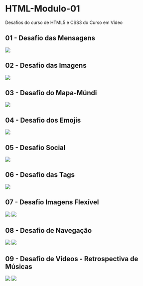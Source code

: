 # HTML-Modulo-01
 Desafios do curso de HTML5 e CSS3 do Curso em Vídeo

## 01 - Desafio das Mensagens

<img src = d001/mensagens.JPG> 

## 02 - Desafio das Imagens

<img src = d002/imagens.JPG> 

## 03 -  Desafio do Mapa-Múndi

<img src = d003/mapa.JPG> 

## 04 - Desafio dos Emojis

<img src = d004/emoji.JPG> 

## 05 - Desafio Social

<img src = d005/social.JPG> 

## 06 - Desafio das Tags

<img src = d006/tags.JPG> 

## 07 - Desafio Imagens Flexível 

<img src = d007/image2.JPG> 
<img src = d007/image1.JPG> 

## 08 - Desafio de Navegação

<img src = d008/navegacao1.JPG> 
<img src = d008/navegacao2.JPG> 

## 09 - Desafio de Vídeos - Retrospectiva de Músicas

<img src = d009/retrospectiva.JPG> 
<img src = d009/retrospectiva2.JPG> 
